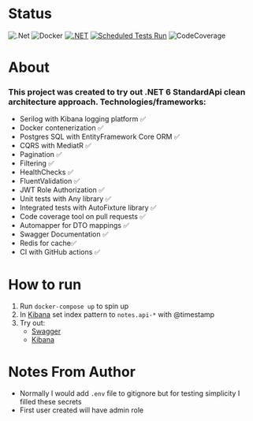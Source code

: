 # Status #
![.Net](https://camo.githubusercontent.com/fa75219e71963a85f42da1649a890785d4e34c2fbb1a0136cc72098ca5df9e7a/68747470733a2f2f696d672e736869656c64732e696f2f62616467652f56657273696f6e2d2e4e4554253230362e302d696e666f726d6174696f6e616c3f7374796c653d666c6174266c6f676f3d646f746e6574)
![Docker](https://camo.githubusercontent.com/b6cf3f3cd72b2b3af1f9656f7902845bb0c7adbbff83dbd52d57de9da8b912c7/68747470733a2f2f696d672e736869656c64732e696f2f62616467652f4275696c745f576974682d446f636b65722d696e666f726d6174696f6e616c3f7374796c653d666c6174266c6f676f3d646f636b6572)
[![.NET](https://github.com/KashPiasecki/Notes/actions/workflows/ci.yaml/badge.svg?branch=main)](https://github.com/KashPiasecki/Notes/actions/workflows/ci.yaml)
[![Scheduled Tests Run](https://github.com/KashPiasecki/Notes/actions/workflows/periodical.yaml/badge.svg)](https://github.com/KashPiasecki/Notes/actions/workflows/periodical.yaml)
![CodeCoverage](https://img.shields.io/badge/CodeCoverage-96%25-green)

# About #
### This project was created to try out <b> .NET 6 StandardApi</b> clean architecture approach. Technologies/frameworks: ###
* Serilog with Kibana logging platform ✅
* Docker contenerization ✅
* Postgres SQL with EntityFramework Core ORM ✅
* CQRS with MediatR ✅
* Pagination ✅
* Filtering ✅
* HealthChecks ✅
* FluentValidation ✅
* JWT Role Authorization ✅
* Unit tests with Any library ✅
* Integrated tests with AutoFixture library ✅
* Code coverage tool on pull requests ✅
* Automapper for DTO mappings ✅
* Swagger Documentation ✅
* Redis for cache✅
* CI with GitHub actions ✅

# How to run # 

1. Run `docker-compose up` to spin up
2. In [Kibana](http://localhost:5601/app/home) set index pattern to `notes.api-*` with @timestamp
3. Try out:
    * [Swagger](http://localhost:2100/documentation/index.html)
    * [Kibana](http://localhost:5601/app/home)

# Notes From Author # 

* Normally I would add `.env` file to gitignore but for testing simplicity I filled these secrets
* First user created will have admin role